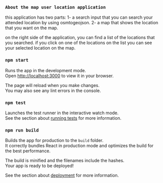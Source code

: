 ### `About the map user location application`
this application has two parts: 
1- a search input that you can search your attended location by using osmtogeojson.
2- a map that shows the location that you want on the map.


on the right side of the application, you can find a list of the locations that you searched. if you click on one of the locations on the list you can see your selected location on the map.


### `npm start`

Runs the app in the development mode.\
Open [http://localhost:3000](http://localhost:3000) to view it in your browser.

The page will reload when you make changes.\
You may also see any lint errors in the console.

### `npm test`

Launches the test runner in the interactive watch mode.\
See the section about [running tests](https://facebook.github.io/create-react-app/docs/running-tests) for more information.

### `npm run build`

Builds the app for production to the `build` folder.\
It correctly bundles React in production mode and optimizes the build for the best performance.

The build is minified and the filenames include the hashes.\
Your app is ready to be deployed!

See the section about [deployment](https://facebook.github.io/create-react-app/docs/deployment) for more information.
